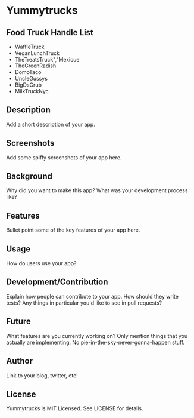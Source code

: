 # Yummytrucks


## Food Truck Handle List

* WaffleTruck
* VeganLunchTruck
* TheTreatsTruck","Mexicue
* TheGreenRadish
* DomoTaco
* UncleGussys
* BigDsGrub
* MilkTruckNyc

## Description

Add a short description of your app.

## Screenshots

Add some spiffy screenshots of your app here.

## Background

Why did you want to make this app? What was your development process
like?

## Features

Bullet point some of the key features of your app here.

## Usage

How do users use your app?

## Development/Contribution

Explain how people can contribute to your app. How should they write tests?
Any things in particular you'd like to see in pull requests?

## Future

What features are you currently working on? Only mention things that you
actually are implementing. No pie-in-the-sky-never-gonna-happen stuff.

## Author

Link to your blog, twitter, etc!

## License

Yummytrucks is MIT Licensed. See LICENSE for details.